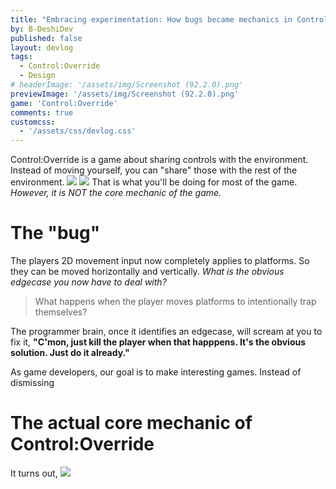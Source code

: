 ```yaml
---
title: "Embracing experimentation: How bugs became mechanics in Control:Override" 
by: B-DeshiDev
published: false
layout: devlog
tags:
  - Control:Override
  - Design
# headerImage: '/assets/img/Screenshot (92.2.0).png'
previewImage: '/assets/img/Screenshot (92.2.0).png'
game: 'Control:Override'
comments: true
customcss:
  - '/assets/css/devlog.css'
---
```

Control:Override is a game about sharing controls with the environment. Instead of moving yourself, you can "share" those with the rest of the environment. 
<img src="https://img.itch.zone/aW1nLzU3MjMyMDQuZ2lm/original/n6I3Ov.gif" />
<img src="https://cdn.akamai.steamstatic.com/steam/apps/1406090/extras/not-a-gif.gif?t=1618990597" />
That is what you'll be doing for most of the game. *However, it is NOT the core mechanic of the game.*
# The "bug"
The players 2D movement input now completely applies to platforms. So they can be moved horizontally and vertically. *What is the obvious edgecase you now have to deal with?*
>What happens when the player moves platforms to intentionally trap themselves? 


The programmer brain, once it identifies an edgecase, will scream at you to fix it, **"C'mon, just kill the player when that happpens. It's the obvious solution. Just do it already."**

As game developers, our goal is to make interesting games. Instead of dismissing 

# The actual core mechanic of Control:Override
It turns out, 
<img src="https://cdn.akamai.steamstatic.com/steam/apps/1406090/extras/bugs-features-tools.gif?t=1681819544">

